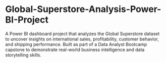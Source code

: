 # Global-Superstore-Analysis-Power-BI-Project
A Power BI dashboard project that analyzes the Global Superstore dataset to uncover insights on international sales, profitability, customer behavior, and shipping performance. Built as part of a Data Analyst Bootcamp capstone to demonstrate real-world business intelligence and data storytelling skills.
